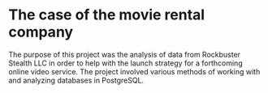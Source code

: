 # The case of the movie rental company

The purpose of this project was the analysis of data from Rockbuster Stealth LLC in order to help with the launch strategy for a forthcoming online video service. The project involved various methods of working with and analyzing databases in PostgreSQL.
